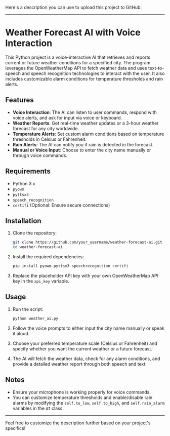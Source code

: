 Here's a description you can use to upload this project to GitHub:

---

# Weather Forecast AI with Voice Interaction

This Python project is a voice-interactive AI that retrieves and reports current or future weather conditions for a specified city. The program leverages the OpenWeatherMap API to fetch weather data and uses text-to-speech and speech recognition technologies to interact with the user. It also includes customizable alarm conditions for temperature thresholds and rain alerts.

## Features

- **Voice Interaction**: The AI can listen to user commands, respond with voice alerts, and ask for input via voice or keyboard.
- **Weather Reports**: Get real-time weather updates or a 3-hour weather forecast for any city worldwide.
- **Temperature Alerts**: Set custom alarm conditions based on temperature thresholds in Celsius or Fahrenheit.
- **Rain Alerts**: The AI can notify you if rain is detected in the forecast.
- **Manual or Voice Input**: Choose to enter the city name manually or through voice commands.

## Requirements

- Python 3.x
- `pyowm`
- `pyttsx3`
- `speech_recognition`
- `certifi` (Optional: Ensure secure connections)

## Installation

1. Clone the repository:
   ```bash
   git clone https://github.com/your_username/weather-forecast-ai.git
   cd weather-forecast-ai
   ```

2. Install the required dependencies:
   ```bash
   pip install pyowm pyttsx3 speechrecognition certifi
   ```

3. Replace the placeholder API key with your own OpenWeatherMap API key in the `api_key` variable.

## Usage

1. Run the script:
   ```bash
   python weather_ai.py
   ```

2. Follow the voice prompts to either input the city name manually or speak it aloud.

3. Choose your preferred temperature scale (Celsius or Fahrenheit) and specify whether you want the current weather or a future forecast.

4. The AI will fetch the weather data, check for any alarm conditions, and provide a detailed weather report through both speech and text.

## Notes

- Ensure your microphone is working properly for voice commands.
- You can customize temperature thresholds and enable/disable rain alarms by modifying the `self.to_low`, `self.to_high`, and `self.rain_alarm` variables in the `AI` class.

---

Feel free to customize the description further based on your project's specifics!
